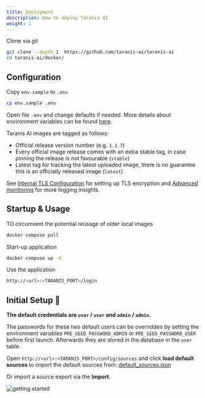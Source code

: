 ```yaml
---
title: Deployment
description: How to deploy Taranis AI
weight: 1
---
```



Clone via git

```bash
git clone --depth 1  https://github.com/taranis-ai/taranis-ai
cd taranis-ai/docker/
```

## Configuration

Copy `env.sample` to `.env`

```bash
cp env.sample .env
```

Open file `.env` and change defaults if needed. More details about environment variables can be found [here](https://github.com/taranis-ai/taranis-ai/blob/master/docker/README.md).

Taranis AI images are tagged as follows:

- Official release version number (e.g. `1.1.7`)
- Every official image release comes with an extra stable tag, in case pinning the release is not favourable (`stable`)
- Latest tag for tracking the latest uploaded image, there is no guarantee this is an officially released image (`latest`)

See [Internal TLS Configuration](./tls-configuration.md) for setting up TLS encryption and [Advanced monitoring](./advanced-monitoring.md) for more logging insights.

## Startup & Usage

TO circumvent the potential reusage of older local images

```bash
docker compose pull
```

Start-up application

```bash
docker compose up -d
```

Use the application

```bash
http://<url>:<TARANIS_PORT>/login
```

## Initial Setup 👤

**The default credentials are `user` / `user` and `admin` / `admin`.**

The passwords for these two default users can be overridden by setting the environment variables `PRE_SEED_PASSWORD_ADMIN` or `PRE_SEED_PASSWORD_USER` before first launch.
Afterwards they are stored in the database in the `user` table.

Open `http://<url>:<TARANIS_PORT>/config/sources` and click **load default sources** to import the default sources from: [default_sources.json](https://github.com/taranis-ai/taranis-ai/blob/master/src/core/core/static/default_sources.json)

Or import a source export via the **Import**.

![getting started](/docs/getting-started.png)
